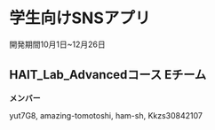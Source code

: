 # 学生向けSNSアプリ
開発期間10月1日~12月26日
## HAIT_Lab_Advancedコース Eチーム
**メンバー**

yut7G8, amazing-tomotoshi, ham-sh, Kkzs30842107
